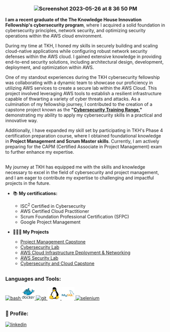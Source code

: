 <h3 align="center"><img width="900" alt="Screenshot 2023-05-26 at 8 36 50 PM" src="https://github.com/ellaowens/ellaowens/assets/114102710/08e211c5-2924-49cf-92de-8d3d9f8bcf29"></h3>


**I am a recent graduate of the The Knowledge House Innovation Fellowship's cybersecurity program**, where I acquired a solid foundation in cybersecurity principles, network security, and optimizing security operations within the AWS cloud environment.

During my time at TKH, I honed my skills in securely building and scaling cloud-native applications while configuring robust network security defenses within the AWS cloud. I gained extensive knowledge in providing end-to-end security solutions, including architectural design, development, deployment, and optimization within AWS.

One of my standout experiences during the TKH cybersecurity fellowship was collaborating with a dynamic team to showcase our proficiency in utilizing AWS services to create a secure lab within the AWS Cloud. This project involved leveraging AWS tools to establish a resilient infrastructure capable of thwarting a variety of cyber threats and attacks.
As a culmination of my fellowship journey, I contributed to the creation of a capstone project known as the **"[Cybersecurity Training Range](https://github.com/cybertrainingrange/cybertraininingrange.io/blob/main/README.md),"** demonstrating my ability to apply my cybersecurity skills in a practical and innovative way.

Additionally, I have expanded my skill set by participating in TKH's Phase 4 certification preparation course, where I obtained foundational knowledge in **Project Management and Scrum Master skills**. Currently, I am actively preparing for the CAPM (Certified Associate in Project Management) exam to further enhance my expertise.

##
My journey at TKH has equipped me with the skills and knowledge necessary to excel in the field of cybersecurity and project management, and I am eager to contribute my expertise to challenging and impactful projects in the future.



- 📚 **My certifications:** 
  - ISC<sup>2</sup> Certified in Cybersecurity
  - AWS Certified Cloud Practitioner
  - Scrum Foundation Professional Certification (SFPC)
  - Google Project Management

- 👩🏽‍💻 **My Projects**
  - [Project Management Capstone](https://github.com/ellaowens/Project-Manangement-Capstone)
  - [Cybersecurity Lab](https://github.com/ellaowens/Cybersecurity-Lab)
  - [AWS Cloud Infrastructure Deployment & Networking](https://github.com/ellaowens/AWS-Cloud-Infrastructure-Deployment-and-Networking)
  - [AWS Security Lab](https://github.com/ellaowens/AWS-Security-Lab)
  - [Cybersecurity and Cloud Capstone](https://github.com/ellaowens/Cybersecurity-and-Cloud-Security-Capstone)



## <h3 align="left">Languages and Tools:</h3>
<p align="left"> <a href="https://www.gnu.org/software/bash/" target="_blank" rel="noreferrer"> <img src="https://www.vectorlogo.zone/logos/gnu_bash/gnu_bash-icon.svg" alt="bash" width="40" height="40"/> </a> <a href="https://www.docker.com/" target="_blank" rel="noreferrer"> <img src="https://raw.githubusercontent.com/devicons/devicon/master/icons/docker/docker-original-wordmark.svg" alt="docker" width="40" height="40"/> </a> <a href="https://git-scm.com/" target="_blank" rel="noreferrer"> <img src="https://www.vectorlogo.zone/logos/git-scm/git-scm-icon.svg" alt="git" width="40" height="40"/> </a> <a href="https://www.linux.org/" target="_blank" rel="noreferrer"> <img src="https://raw.githubusercontent.com/devicons/devicon/master/icons/linux/linux-original.svg" alt="linux" width="40" height="40"/> </a> <a href="https://www.mysql.com/" target="_blank" rel="noreferrer"> <img src="https://raw.githubusercontent.com/devicons/devicon/master/icons/mysql/mysql-original-wordmark.svg" alt="mysql" width="40" height="40"/> </a> <a href="https://www.selenium.dev" target="_blank" rel="noreferrer"> <img src="https://raw.githubusercontent.com/detain/svg-logos/780f25886640cef088af994181646db2f6b1a3f8/svg/selenium-logo.svg" alt="selenium" width="40" height="40"/> </a> </p>

## <h3 align="left">🔗 Profile:</h3>
[![linkedin](https://img.shields.io/badge/linkedin-0A66C2?style=for-the-badge&logo=linkedin&logoColor=white)](https://www.linkedin.com/in/ellahowens)
